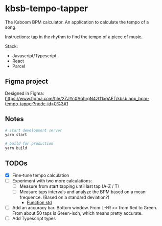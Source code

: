 # kbsb-tempo-tapper

The Kaboom BPM calculator. An application to calculate the tempo of a song.

Instructions: tap in the rhythm to find the tempo of a piece of music.

Stack:
- Javascript/Typescript
- React
- Parcel

## Figma project

Designed in Figma: https://www.figma.com/file/2ZJYn0AqhrgN4zt11xqAET/kbsb.app_bpm-tempo-tapper?node-id=0%3A1

## Notes

```sh
# start development server
yarn start

# build for production
yarn build
```

## TODOs

- [X] Fine-tune tempo calculation
- [ ] Experiment with two more calculations:
    - [ ] Measure from start tapping until last tap (A-Z / T)
    - [ ] Measure taps intervals and analyze the BPM based on a mean frequence. (Based on a standard deviation?)
        - [Function std](https://mathjs.org/docs/reference/functions/std.html)
- [ ] Add an accuracy bar. Bottom window. From L->R >> from Red to Green. From about 50 taps is Green-isch, which means pretty accurate.
- [ ] Add Typescript types
